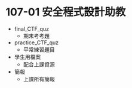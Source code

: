 # 107-01 安全程式設計助教
- final_CTF_quz
  - 期末考考題
- practice_CTF_quz
  - 平常練習題目
- 學生用檔案
  - 配合上課資源
- 簡報
  - 上課所有簡報
